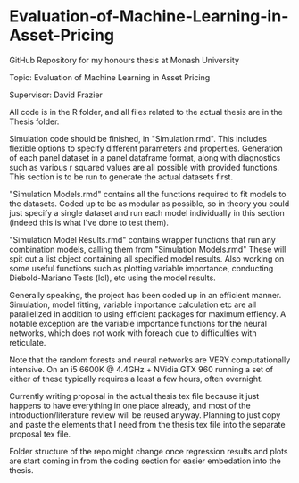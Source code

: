 # Evaluation-of-Machine-Learning-in-Asset-Pricing

GitHub Repository for my honours thesis at Monash University

Topic: Evaluation of Machine Learning in Asset Pricing

Supervisor: David Frazier

All code is in the R folder, and all files related to the actual thesis are in the Thesis folder.

Simulation code should be finished, in "Simulation.rmd". This includes flexible options to specify different parameters and properties. Generation of each panel dataset in a panel dataframe format, along with diagnostics such as various r squared values are all possible with provided functions. This section is to be run to generate the actual datasets first.

"Simulation Models.rmd" contains all the functions required to fit models to the datasets. Coded up to be as modular as possible, so in theory you could just specify a single dataset and run each model individually in this section (indeed this is what I've done to test them).

"Simulation Model Results.rmd" contains wrapper functions that run any combination models, calling them from "Simulation Models.rmd" These will spit out a list object containing all specified model results. Also working on some useful functions such as plotting variable importance, conducting Diebold-Mariano Tests (lol), etc using the model results.

Generally speaking, the project has been coded up in an efficient manner. Simulation, model fitting, variable importance calculation etc are all parallelized in addition to using efficient packages for maximum effiency. A notable exception are the variable importance functions for the neural networks, which does not work with foreach due to difficulties with reticulate. 

Note that the random forests and neural networks are VERY computationally intensive. On an i5 6600K @ 4.4GHz + NVidia GTX 960 running a set of either of these typically requires a least a few hours, often overnight.

Currently writing proposal in the actual thesis tex file because it just happens to have everything in one place already, and most of the introduction/literature review will be reused anyway. Planning to just copy and paste the elements that I need from the thesis tex file into the separate proposal tex file.

Folder structure of the repo might change once regression results and plots are start coming in from the coding section for easier embedation into the thesis.

